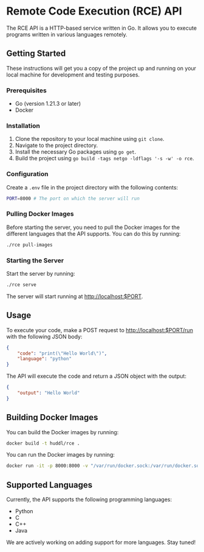 # Remote Code Execution (RCE) API

The RCE API is a HTTP-based service written in Go. It allows you to execute programs written in various languages remotely.

## Getting Started

These instructions will get you a copy of the project up and running on your local machine for development and testing purposes.

### Prerequisites

-   Go (version 1.21.3 or later)
-   Docker

### Installation

1. Clone the repository to your local machine using `git clone`.
2. Navigate to the project directory.
3. Install the necessary Go packages using `go get`.
4. Build the project using `go build -tags netgo -ldflags '-s -w' -o rce`.

### Configuration

Create a `.env` file in the project directory with the following contents:

```bash
PORT=8000 # The port on which the server will run
```

### Pulling Docker Images

Before starting the server, you need to pull the Docker images for the different languages that the API supports. You can do this by running:

```bash
./rce pull-images
```

### Starting the Server

Start the server by running:

```bash
./rce serve
```

The server will start running at <http://localhost:$PORT>.

## Usage

To execute your code, make a POST request to <http://localhost:$PORT/run> with the following JSON body:

```json
{
    "code": "print(\"Hello World\")",
    "language": "python"
}
```

The API will execute the code and return a JSON object with the output:

```json
{
    "output": "Hello World"
}
```

## Building Docker Images

You can build the Docker images by running:

```bash
docker build -t huddl/rce .
```

You can run the Docker images by running:

```bash
docker run -it -p 8000:8000 -v "/var/run/docker.sock:/var/run/docker.sock" -v "/usr/src/app/runs:/usr/src/app/runs" huddl/rce
```

## Supported Languages

Currently, the API supports the following programming languages:

-   Python
-   C
-   C++
-   Java

We are actively working on adding support for more languages. Stay tuned!
